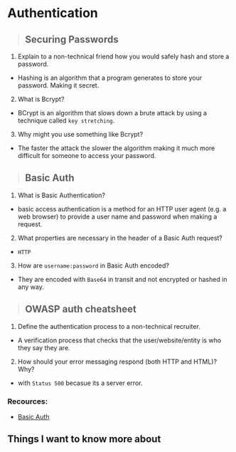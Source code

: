 # **Authentication**

> ## Securing Passwords

1. Explain to a non-technical friend how you would safely hash and store a password.

- Hashing is an algorithm that a program generates to store your password. Making it secret.

2. What is Bcrypt?

- BCrypt is an algorithm that slows down a brute attack by using a technique called `key stretching`.

3. Why might you use something like Bcrypt?

- The faster the attack the slower the algorithm making it much more difficult for someone to access your password.

> ## Basic Auth

1. What is Basic Authentication?

- basic access authentication is a method for an HTTP user agent (e.g. a web browser) to provide a user name and password when making a request.

2. What properties are necessary in the header of a Basic Auth request?

- `HTTP`

3. How are `username:password` in Basic Auth encoded?

- They are encoded with `Base64` in transit and not encrypted or hashed in any way.

> ## OWASP auth cheatsheet

1. Define the authentication process to a non-technical recruiter.

- A verification process that checks that the user/website/entity is who they say they are.

2. How should your error messaging respond (both HTTP and HTML)? Why?

- with `Status 500` becasue its a server error.


### Recources:

- [Basic Auth](https://en.wikipedia.org/wiki/Basic_access_authentication)


## Things I want to know more about